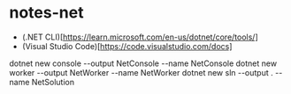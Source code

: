 # notes-net

- (.NET CLI)[https://learn.microsoft.com/en-us/dotnet/core/tools/]
- (Visual Studio Code)[https://code.visualstudio.com/docs]

dotnet new console --output NetConsole --name NetConsole
dotnet new worker --output NetWorker --name NetWorker
dotnet new sln --output . --name NetSolution
